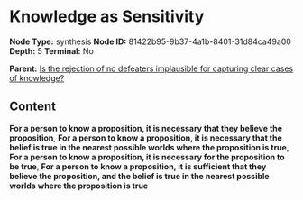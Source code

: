 # Knowledge as Sensitivity

**Node Type:** synthesis
**Node ID:** 81422b95-9b37-4a1b-8401-31d84ca49a00
**Depth:** 5
**Terminal:** No

**Parent:** [Is the rejection of no defeaters implausible for capturing clear cases of knowledge?](is-the-rejection-of-no-defeaters-implausible-for-capturing-clear-cases-of-knowledge-antithesis-a1a8a45e-4ba7-477e-84f7-1d5b0bdccb4b.md)

## Content

**For a person to know a proposition, it is necessary that they believe the proposition**, **For a person to know a proposition, it is necessary that the belief is true in the nearest possible worlds where the proposition is true**, **For a person to know a proposition, it is necessary for the proposition to be true**, **For a person to know a proposition, it is sufficient that they believe the proposition, and the belief is true in the nearest possible worlds where the proposition is true**
